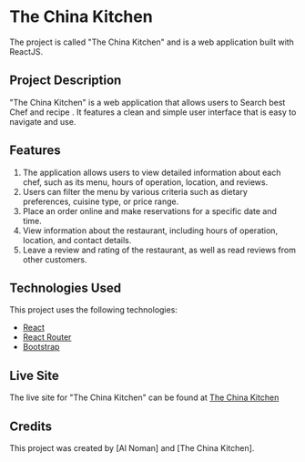 # The China Kitchen

The project is called "The China Kitchen" and is a web application built with ReactJS.

## Project Description

"The China Kitchen" is a web application that allows users to Search best Chef and recipe . It features a clean and simple user interface that is easy to navigate and use.

## Features

1. The application allows users to view detailed information about each chef, such as its menu, hours of operation, location, and reviews.
2. Users can filter the menu by various criteria such as dietary preferences, cuisine type, or price range.
3. Place an order online and make reservations for a specific date and time.
4. View information about the restaurant, including hours of operation, location, and contact details.
5. Leave a review and rating of the restaurant, as well as read reviews from other customers.

## Technologies Used

This project uses the following technologies:

- [React](https://reactjs.org/)
- [React Router](https://reactrouter.com/)
- [Bootstrap](https://getbootstrap.com/)

## Live Site

The live site for "The China Kitchen" can be found at [The China Kitchen](https://the-china-kitchen.web.app)

## Credits

This project was created by [Al Noman] and [The China Kitchen].